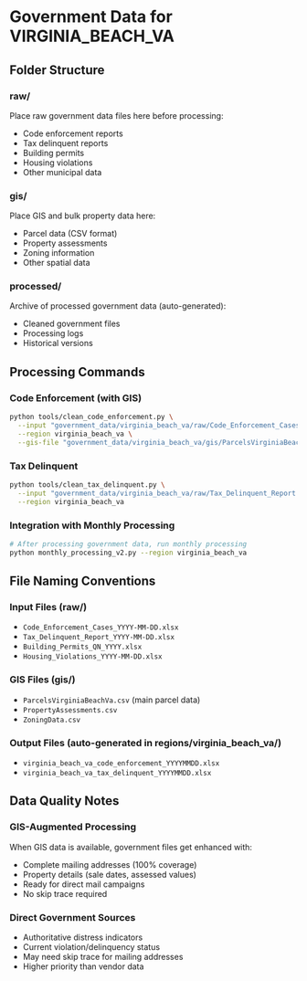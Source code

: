 # Government Data for VIRGINIA_BEACH_VA

## Folder Structure

### raw/
Place raw government data files here before processing:
- Code enforcement reports
- Tax delinquent reports  
- Building permits
- Housing violations
- Other municipal data

### gis/
Place GIS and bulk property data here:
- Parcel data (CSV format)
- Property assessments
- Zoning information
- Other spatial data

### processed/
Archive of processed government data (auto-generated):
- Cleaned government files
- Processing logs
- Historical versions

## Processing Commands

### Code Enforcement (with GIS)
```bash
python tools/clean_code_enforcement.py \
  --input "government_data/virginia_beach_va/raw/Code_Enforcement_Cases.xlsx" \
  --region virginia_beach_va \
  --gis-file "government_data/virginia_beach_va/gis/ParcelsVirginiaBeachVa.csv"
```

### Tax Delinquent
```bash  
python tools/clean_tax_delinquent.py \
  --input "government_data/virginia_beach_va/raw/Tax_Delinquent_Report.xlsx" \
  --region virginia_beach_va
```

### Integration with Monthly Processing
```bash
# After processing government data, run monthly processing
python monthly_processing_v2.py --region virginia_beach_va
```

## File Naming Conventions

### Input Files (raw/)
- `Code_Enforcement_Cases_YYYY-MM-DD.xlsx`
- `Tax_Delinquent_Report_YYYY-MM-DD.xlsx` 
- `Building_Permits_QN_YYYY.xlsx`
- `Housing_Violations_YYYY-MM-DD.xlsx`

### GIS Files (gis/)
- `ParcelsVirginiaBeachVa.csv` (main parcel data)
- `PropertyAssessments.csv`
- `ZoningData.csv`

### Output Files (auto-generated in regions/virginia_beach_va/)
- `virginia_beach_va_code_enforcement_YYYYMMDD.xlsx`
- `virginia_beach_va_tax_delinquent_YYYYMMDD.xlsx`

## Data Quality Notes

### GIS-Augmented Processing
When GIS data is available, government files get enhanced with:
- Complete mailing addresses (100% coverage)
- Property details (sale dates, assessed values)
- Ready for direct mail campaigns
- No skip trace required

### Direct Government Sources
- Authoritative distress indicators
- Current violation/delinquency status
- May need skip trace for mailing addresses
- Higher priority than vendor data

